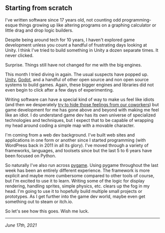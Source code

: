 ## Starting from scratch

I've written software since 17 years old, not counting odd programming-esque things growing up like altering programs on a graphing calculator or little drag and drop logic builders.

Despite being around tech for 10 years, I haven't explored game development unless you count a handful of frustrating days looking at Unity. I think I've tried to build something in Unity a dozen separate times. It never clicked.

Surprise. Things still have not changed for me with the big engines.

This month I tried diving in again. The usual suspects have popped up. [Unity](https://unity.com/), [Godot](https://godotengine.org/), and a handful of other open source and non open source systems to build games. Again, these bigger engines and libraries did not even begin to click after a few days of experimenting.

Writing software can have a special kind of way to make us feel like idiots (and then we desperately [try to hide those feelings from our coworkers](https://seths.blog/2017/10/imposter-syndrome/)) but game development for me has gone above and beyond with making me feel like an idiot. I do understand game dev has its own universe of specialized technologies and techniques, but I expect that to be capable of wrapping my head around coding a simple map with a movable character.

I'm coming from a web dev background. I've built web sites and applications in one form or another since I started programming (with WordPress back in 2011 in all its glory). I've moved through a variety of frameworks, languages, and toolsets since but the last 5 to 6 years have been focused on Python.

So naturally I've also run across [pygame](https://github.com/pygame/pygame). Using pygame throughout the last week has been an entirely different experience. The framework is more explicit and maybe more cumbersome compared to other tools of course, but I'm excited to use it to learn. Writing some of the logic for display rendering, handling sprites, simple physics, etc. clears up the fog in my head. I'm going to use it to hopefully build multiple small projects or prototypes. As I get further into the game dev world, maybe even get something out to steam or itch.io.

So let's see how this goes. Wish me luck.


---

_June 17th, 2021_
